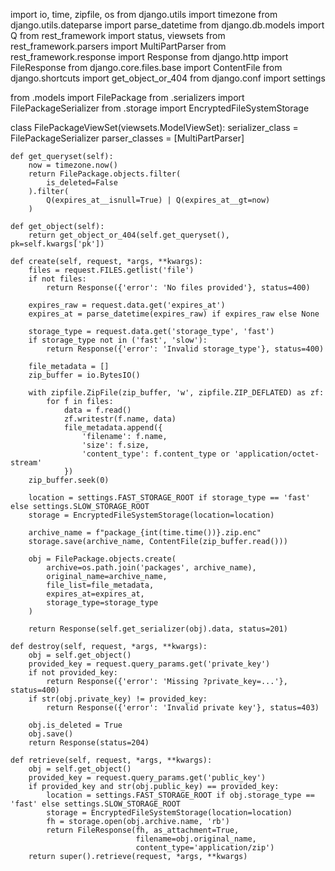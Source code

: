 import io, time, zipfile, os
from django.utils import timezone
from django.utils.dateparse import parse_datetime
from django.db.models import Q
from rest_framework import status, viewsets
from rest_framework.parsers import MultiPartParser
from rest_framework.response import Response
from django.http import FileResponse
from django.core.files.base import ContentFile
from django.shortcuts import get_object_or_404
from django.conf import settings

from .models import FilePackage
from .serializers import FilePackageSerializer
from .storage import EncryptedFileSystemStorage

class FilePackageViewSet(viewsets.ModelViewSet):
    serializer_class = FilePackageSerializer
    parser_classes = [MultiPartParser]

    def get_queryset(self):
        now = timezone.now()
        return FilePackage.objects.filter(
            is_deleted=False
        ).filter(
            Q(expires_at__isnull=True) | Q(expires_at__gt=now)
        )

    def get_object(self):
        return get_object_or_404(self.get_queryset(), pk=self.kwargs['pk'])

    def create(self, request, *args, **kwargs):
        files = request.FILES.getlist('file')
        if not files:
            return Response({'error': 'No files provided'}, status=400)

        expires_raw = request.data.get('expires_at')
        expires_at = parse_datetime(expires_raw) if expires_raw else None

        storage_type = request.data.get('storage_type', 'fast')
        if storage_type not in ('fast', 'slow'):
            return Response({'error': 'Invalid storage_type'}, status=400)

        file_metadata = []
        zip_buffer = io.BytesIO()

        with zipfile.ZipFile(zip_buffer, 'w', zipfile.ZIP_DEFLATED) as zf:
            for f in files:
                data = f.read()
                zf.writestr(f.name, data)
                file_metadata.append({
                    'filename': f.name,
                    'size': f.size,
                    'content_type': f.content_type or 'application/octet-stream'
                })
        zip_buffer.seek(0)

        location = settings.FAST_STORAGE_ROOT if storage_type == 'fast' else settings.SLOW_STORAGE_ROOT
        storage = EncryptedFileSystemStorage(location=location)

        archive_name = f"package_{int(time.time())}.zip.enc"
        storage.save(archive_name, ContentFile(zip_buffer.read()))

        obj = FilePackage.objects.create(
            archive=os.path.join('packages', archive_name),
            original_name=archive_name,
            file_list=file_metadata,
            expires_at=expires_at,
            storage_type=storage_type
        )

        return Response(self.get_serializer(obj).data, status=201)

    def destroy(self, request, *args, **kwargs):
        obj = self.get_object()
        provided_key = request.query_params.get('private_key')
        if not provided_key:
            return Response({'error': 'Missing ?private_key=...'}, status=400)
        if str(obj.private_key) != provided_key:
            return Response({'error': 'Invalid private key'}, status=403)

        obj.is_deleted = True
        obj.save()
        return Response(status=204)

    def retrieve(self, request, *args, **kwargs):
        obj = self.get_object()
        provided_key = request.query_params.get('public_key')
        if provided_key and str(obj.public_key) == provided_key:
            location = settings.FAST_STORAGE_ROOT if obj.storage_type == 'fast' else settings.SLOW_STORAGE_ROOT
            storage = EncryptedFileSystemStorage(location=location)
            fh = storage.open(obj.archive.name, 'rb')
            return FileResponse(fh, as_attachment=True,
                                filename=obj.original_name,
                                content_type='application/zip')
        return super().retrieve(request, *args, **kwargs)
